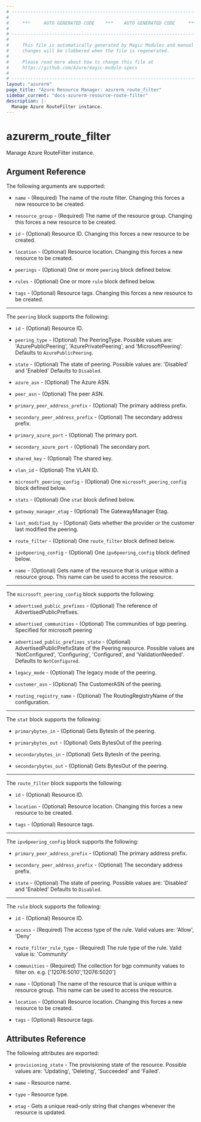 ```yaml
---
# ----------------------------------------------------------------------------
#
#     ***     AUTO GENERATED CODE    ***    AUTO GENERATED CODE     ***
#
# ----------------------------------------------------------------------------
#
#     This file is automatically generated by Magic Modules and manual
#     changes will be clobbered when the file is regenerated.
#
#     Please read more about how to change this file at
#     https://github.com/Azure/magic-module-specs
#
# ----------------------------------------------------------------------------
layout: "azurerm"
page_title: "Azure Resource Manager: azurerm_route_filter"
sidebar_current: "docs-azurerm-resource-route-filter"
description: |-
  Manage Azure RouteFilter instance.
---
```


# azurerm_route_filter

Manage Azure RouteFilter instance.


## Argument Reference

The following arguments are supported:

* `name` - (Required) The name of the route filter. Changing this forces a new resource to be created.

* `resource_group` - (Required) The name of the resource group. Changing this forces a new resource to be created.

* `id` - (Optional) Resource ID. Changing this forces a new resource to be created.

* `location` - (Optional) Resource location. Changing this forces a new resource to be created.

* `peerings` - (Optional) One or more `peering` block defined below.

* `rules` - (Optional) One or more `rule` block defined below.

* `tags` - (Optional) Resource tags. Changing this forces a new resource to be created.

---

The `peering` block supports the following:

* `id` - (Optional) Resource ID.

* `peering_type` - (Optional) The PeeringType. Possible values are: 'AzurePublicPeering', 'AzurePrivatePeering', and 'MicrosoftPeering'. Defaults to `AzurePublicPeering`.

* `state` - (Optional) The state of peering. Possible values are: 'Disabled' and 'Enabled' Defaults to `Disabled`.

* `azure_asn` - (Optional) The Azure ASN.

* `peer_asn` - (Optional) The peer ASN.

* `primary_peer_address_prefix` - (Optional) The primary address prefix.

* `secondary_peer_address_prefix` - (Optional) The secondary address prefix.

* `primary_azure_port` - (Optional) The primary port.

* `secondary_azure_port` - (Optional) The secondary port.

* `shared_key` - (Optional) The shared key.

* `vlan_id` - (Optional) The VLAN ID.

* `microsoft_peering_config` - (Optional) One `microsoft_peering_config` block defined below.

* `stats` - (Optional) One `stat` block defined below.

* `gateway_manager_etag` - (Optional) The GatewayManager Etag.

* `last_modified_by` - (Optional) Gets whether the provider or the customer last modified the peering.

* `route_filter` - (Optional) One `route_filter` block defined below.

* `ipv6peering_config` - (Optional) One `ipv6peering_config` block defined below.

* `name` - (Optional) Gets name of the resource that is unique within a resource group. This name can be used to access the resource.


---

The `microsoft_peering_config` block supports the following:

* `advertised_public_prefixes` - (Optional) The reference of AdvertisedPublicPrefixes.

* `advertised_communities` - (Optional) The communities of bgp peering. Specified for microsoft peering

* `advertised_public_prefixes_state` - (Optional) AdvertisedPublicPrefixState of the Peering resource. Possible values are 'NotConfigured', 'Configuring', 'Configured', and 'ValidationNeeded'. Defaults to `NotConfigured`.

* `legacy_mode` - (Optional) The legacy mode of the peering.

* `customer_asn` - (Optional) The CustomerASN of the peering.

* `routing_registry_name` - (Optional) The RoutingRegistryName of the configuration.

---

The `stat` block supports the following:

* `primarybytes_in` - (Optional) Gets BytesIn of the peering.

* `primarybytes_out` - (Optional) Gets BytesOut of the peering.

* `secondarybytes_in` - (Optional) Gets BytesIn of the peering.

* `secondarybytes_out` - (Optional) Gets BytesOut of the peering.

---

The `route_filter` block supports the following:

* `id` - (Optional) Resource ID.

* `location` - (Optional) Resource location. Changing this forces a new resource to be created.

* `tags` - (Optional) Resource tags.

---

The `ipv6peering_config` block supports the following:

* `primary_peer_address_prefix` - (Optional) The primary address prefix.

* `secondary_peer_address_prefix` - (Optional) The secondary address prefix.

* `state` - (Optional) The state of peering. Possible values are: 'Disabled' and 'Enabled' Defaults to `Disabled`.

---

The `rule` block supports the following:

* `id` - (Optional) Resource ID.

* `access` - (Required) The access type of the rule. Valid values are: 'Allow', 'Deny'

* `route_filter_rule_type` - (Required) The rule type of the rule. Valid value is: 'Community'

* `communities` - (Required) The collection for bgp community values to filter on. e.g. ['12076:5010','12076:5020']

* `name` - (Optional) The name of the resource that is unique within a resource group. This name can be used to access the resource.

* `location` - (Optional) Resource location. Changing this forces a new resource to be created.

* `tags` - (Optional) Resource tags.

## Attributes Reference

The following attributes are exported:

* `provisioning_state` - The provisioning state of the resource. Possible values are: 'Updating', 'Deleting', 'Succeeded' and 'Failed'.

* `name` - Resource name.

* `type` - Resource type.

* `etag` - Gets a unique read-only string that changes whenever the resource is updated.
